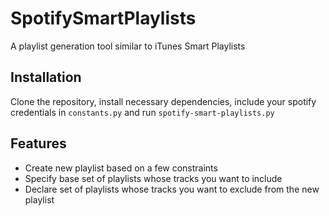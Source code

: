 # SpotifySmartPlaylists
A playlist generation tool similar to iTunes Smart Playlists

## Installation
Clone the repository, install necessary dependencies, include your spotify credentials in `constants.py` and run `spotify-smart-playlists.py`

## Features
- Create new playlist based on a few constraints
- Specify base set of playlists whose tracks you want to include
- Declare set of playlists whose tracks you want to exclude from the new playlist
